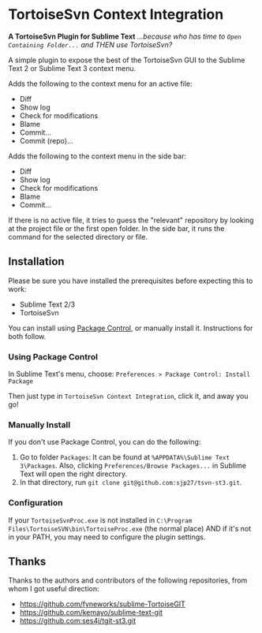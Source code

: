 TortoiseSvn Context Integration
===============================

**A TortoiseSvn Plugin for Sublime Text**
*...because who has time to `Open Containing Folder...`
and THEN use TortoiseSvn?*

A simple plugin to expose the best of the TortoiseSvn GUI to the
Sublime Text 2 or Sublime Text 3 context menu.

Adds the following to the context menu for an active file:

* Diff
* Show log
* Check for modifications
* Blame
* Commit...
* Commit (repo)...

Adds the following to the context menu in the side bar:

* Diff
* Show log
* Check for modifications
* Blame
* Commit...

If there is no active file, it tries to guess the "relevant" repository
by looking at the project file or the first open folder. In the side bar,
it runs the command for the selected directory or file.

## Installation

Please be sure you have installed the prerequisites before expecting this to work:

* Sublime Text 2/3
* TortoiseSvn

You can install using [Package Control](https://packagecontrol.io/packages/TortoiseSvn%20Context%20Integration),
or manually install it.  Instructions for both follow.

### Using Package Control

In Sublime Text's menu, choose: `Preferences > Package Control: Install Package`

Then just type in `TortoiseSvn Context Integration`, click it, and away you go!

### Manually Install

If you don't use Package Control, you can do the following:

1. Go to folder `Packages`:
   It can be found at `%APPDATA%\Sublime Text 3\Packages`.  Also, clicking
   `Preferences/Browse Packages...` in Sublime Text will open the right directory.
2. In that directory, run `git clone git@github.com:sjp27/tsvn-st3.git`.

### Configuration

If your `TortoiseSvnProc.exe` is not installed in `C:\Program Files\TortoiseSVN\bin\TortoiseProc.exe`
(the normal place) AND if it's not in your PATH, you may need to configure the plugin settings.

## Thanks

Thanks to the authors and contributors of the following repositories,
from whom I got useful direction:

* https://github.com/fyneworks/sublime-TortoiseGIT
* https://github.com/kemayo/sublime-text-git
* https://github.com:ses4j/tgit-st3.git

